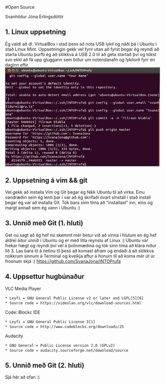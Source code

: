 #Open Source

Svanhildur Jóna Erlingsdóttir

## 1. Linux uppsetning

Ég valdi að dl. VirtualBox í stað þess að nota USB lykil og náði þá í Ubuntu í stað Linux Mint.  Uppsetningin
gekk vel fyrir utan að fyrst þegar ég reyndi að starta Ubuntu þurfti ég að slökkva á USB 2.0 til að geta
startað því og tókst svo ekki að fá upp gluggann sem biður um notendanafn og lykilorð fyrr en daginn eftir. 
![Image](https://github.com/SvanaJona/INTOmarkdown/blob/master/Mynd_ubuntu.png?raw=true)

## 2. Uppsetning á vim && git

Vel gekk að installa Vim og Git þegar ég fékk Ubuntu til að virka.  Einu vandræðin sem ég lenti þar í var
að ég skrifaði óvart sinstall í stað install þegar ég var að installa Git.  Tók bara sinn tíma að 
"installast" inn, eins og margt annað sem ég vann í Ubuntu :)

## 3. Unnið með Git (1. hluti)

Get nú sagt að ég hef nú skemmt mér betur við að vinna í hlutum en ég hef aldrei áður unnið í Ubuntu og er
með litla reynslu af Linux :)  Ubuntu var frekar hægt og reyndi því vel á þolinmæðina og tók sinn tíma að 
klára niður lið 3.  Las bara til á netinu til þess að komast áfram og endaði á að slökkva nokkrum sinnum á 
Terminal og kveikja aftur á honum til að koma mér út úr frosnum skjá :)
https://github.com/SvanaJona/INTOPrufa


## 4. Uppsettur hugbúnaður

VLC Media Player

	* Leyfi = GNU General Public License v2 or later and LGPL[5][6]
	* Source code = https://videolan.org/vlc/download-sources.html
Code::Blockc IDE

	* Leyfi = GNU General Public License 3[1]
	* Source code = http://www.codeblocks.org/downloads/25
Audacity

	* GNU General = Public License version 2.0 (GPLv2)
	* Source code = audacity.sourceforge.net/download/source


## 5. Unnið með Git (2. hluti)

Sjá hér að ofan :)
